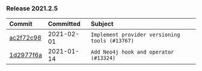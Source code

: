

### Release 2021.2.5

| Commit                                                                                         | Committed   | Subject                                        |
|:-----------------------------------------------------------------------------------------------|:------------|:-----------------------------------------------|
| [ac2f72c98](https://github.com/apache/airflow/commit/ac2f72c98dc0821b33721054588adbf2bb53bb0b) | 2021-02-01  | `Implement provider versioning tools (#13767)` |
| [1d2977f6a](https://github.com/apache/airflow/commit/1d2977f6a4c67fa6174c79dcdc4e9ee3ce06f1b1) | 2021-01-14  | `Add Neo4j hook and operator (#13324)`         |
